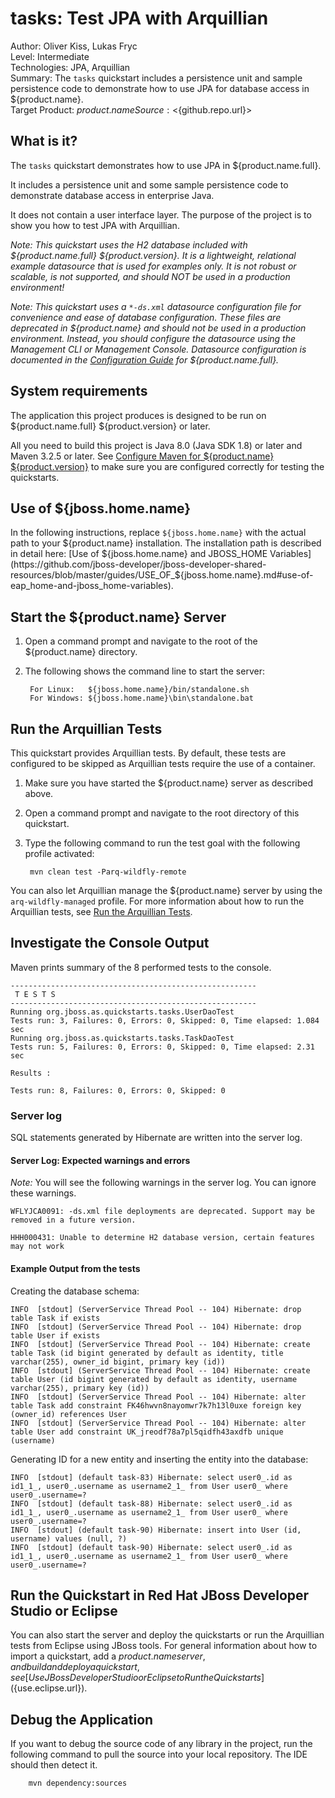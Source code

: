 tasks: Test JPA with Arquillian
==================================
Author: Oliver Kiss, Lukas Fryc  
Level: Intermediate  
Technologies: JPA, Arquillian  
Summary: The `tasks` quickstart includes a persistence unit and sample persistence code to demonstrate how to use JPA for database access in ${product.name}.  
Target Product: ${product.name}  
Source: <${github.repo.url}>  


What is it?
-----------

The `tasks` quickstart demonstrates how to use JPA in ${product.name.full}. 

It includes a persistence unit and some sample persistence code to demonstrate database access in enterprise Java. 

It does not contain a user interface layer. The purpose of the project is to show you how to test JPA with Arquillian.

_Note: This quickstart uses the H2 database included with ${product.name.full} ${product.version}. It is a lightweight, relational example datasource that is used for examples only. It is not robust or scalable, is not supported, and should NOT be used in a production environment!_

_Note: This quickstart uses a `*-ds.xml` datasource configuration file for convenience and ease of database configuration. These files are deprecated in ${product.name} and should not be used in a production environment. Instead, you should configure the datasource using the Management CLI or Management Console. Datasource configuration is documented in the [Configuration Guide](https://access.redhat.com/documentation/en/red-hat-jboss-enterprise-application-platform/) for ${product.name.full}._


System requirements
-------------------

The application this project produces is designed to be run on ${product.name.full} ${product.version} or later. 

All you need to build this project is Java 8.0 (Java SDK 1.8) or later and Maven 3.2.5 or later. See [Configure Maven for ${product.name} ${product.version}](https://github.com/jboss-developer/jboss-developer-shared-resources/blob/master/guides/CONFIGURE_MAVEN_JBOSS_EAP7.md#configure-maven-to-build-and-deploy-the-quickstarts) to make sure you are configured correctly for testing the quickstarts.


Use of ${jboss.home.name}
---------------

In the following instructions, replace `${jboss.home.name}` with the actual path to your ${product.name} installation. The installation path is described in detail here: [Use of ${jboss.home.name} and JBOSS_HOME Variables](https://github.com/jboss-developer/jboss-developer-shared-resources/blob/master/guides/USE_OF_${jboss.home.name}.md#use-of-eap_home-and-jboss_home-variables).


Start the ${product.name} Server
-------------------------

1. Open a command prompt and navigate to the root of the ${product.name} directory.
2. The following shows the command line to start the server:

        For Linux:   ${jboss.home.name}/bin/standalone.sh
        For Windows: ${jboss.home.name}\bin\standalone.bat


Run the Arquillian Tests 
-------------------------

This quickstart provides Arquillian tests. By default, these tests are configured to be skipped as Arquillian tests require the use of a container. 

1. Make sure you have started the ${product.name} server as described above.
2. Open a command prompt and navigate to the root directory of this quickstart.
3. Type the following command to run the test goal with the following profile activated:

        mvn clean test -Parq-wildfly-remote 

You can also let Arquillian manage the ${product.name} server by using the `arq-wildfly-managed` profile. For more information about how to run the Arquillian tests, see [Run the Arquillian Tests](https://github.com/jboss-developer/jboss-developer-shared-resources/blob/master/guides/RUN_ARQUILLIAN_TESTS.md#run-the-arquillian-tests).


Investigate the Console Output
----------------------------

Maven prints summary of the 8 performed tests to the console. 

    -------------------------------------------------------
     T E S T S
    -------------------------------------------------------
    Running org.jboss.as.quickstarts.tasks.UserDaoTest
    Tests run: 3, Failures: 0, Errors: 0, Skipped: 0, Time elapsed: 1.084 sec
    Running org.jboss.as.quickstarts.tasks.TaskDaoTest
    Tests run: 5, Failures: 0, Errors: 0, Skipped: 0, Time elapsed: 2.31 sec

    Results :

    Tests run: 8, Failures: 0, Errors: 0, Skipped: 0
    

### Server log

SQL statements generated by Hibernate are written into the server log.

#### Server Log: Expected warnings and errors

_Note:_ You will see the following warnings in the server log. You can ignore these warnings.

    WFLYJCA0091: -ds.xml file deployments are deprecated. Support may be removed in a future version.

    HHH000431: Unable to determine H2 database version, certain features may not work


#### Example Output from the tests

Creating the database schema:

    INFO  [stdout] (ServerService Thread Pool -- 104) Hibernate: drop table Task if exists
    INFO  [stdout] (ServerService Thread Pool -- 104) Hibernate: drop table User if exists
    INFO  [stdout] (ServerService Thread Pool -- 104) Hibernate: create table Task (id bigint generated by default as identity, title varchar(255), owner_id bigint, primary key (id))
    INFO  [stdout] (ServerService Thread Pool -- 104) Hibernate: create table User (id bigint generated by default as identity, username varchar(255), primary key (id))
    INFO  [stdout] (ServerService Thread Pool -- 104) Hibernate: alter table Task add constraint FK46hwvn8nayomwr7k7h13l0uxe foreign key (owner_id) references User
    INFO  [stdout] (ServerService Thread Pool -- 104) Hibernate: alter table User add constraint UK_jreodf78a7pl5qidfh43axdfb unique (username)

Generating ID for a new entity and inserting the entity into the database:

    INFO  [stdout] (default task-83) Hibernate: select user0_.id as id1_1_, user0_.username as username2_1_ from User user0_ where user0_.username=?
    INFO  [stdout] (default task-88) Hibernate: select user0_.id as id1_1_, user0_.username as username2_1_ from User user0_ where user0_.username=?
    INFO  [stdout] (default task-90) Hibernate: insert into User (id, username) values (null, ?)
    INFO  [stdout] (default task-90) Hibernate: select user0_.id as id1_1_, user0_.username as username2_1_ from User user0_ where user0_.username=?


Run the Quickstart in Red Hat JBoss Developer Studio or Eclipse
-------------------------------------
You can also start the server and deploy the quickstarts or run the Arquillian tests from Eclipse using JBoss tools. For general information about how to import a quickstart, add a ${product.name} server, and build and deploy a quickstart, see [Use JBoss Developer Studio or Eclipse to Run the Quickstarts](${use.eclipse.url}). 


Debug the Application
------------------------------------

If you want to debug the source code of any library in the project, run the following command to pull the source into your local repository. The IDE should then detect it.

        mvn dependency:sources

